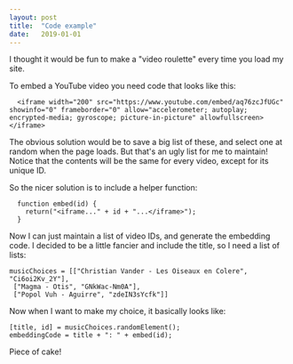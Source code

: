```yaml
---
layout: post
title:  "Code example"
date:   2019-01-01
---
```


I thought it would be fun to make a "video roulette" every time you load my site.

To embed a YouTube video you need code that looks like this:

~~~~
  <iframe width="200" src="https://www.youtube.com/embed/aq76zcJfUGc" showinfo="0" frameborder="0" allow="accelerometer; autoplay; encrypted-media; gyroscope; picture-in-picture" allowfullscreen></iframe>
~~~~

The obvious solution would be to save a big list of these, and select one at random when the page loads. But that's an ugly list for me to maintain! Notice that the contents will be the same for every video, except for its unique ID.

So the nicer solution is to include a helper function:

~~~~
  function embed(id) {
    return("<iframe..." + id + "...</iframe>");
  }
~~~~

Now I can just maintain a list of video IDs, and generate the embedding code. I decided to be a little fancier and include the title, so I need a list of lists:

~~~~
musicChoices = [["Christian Vander - Les Oiseaux en Colere", "Ci6oi2Kv_2Y"],
 ["Magma - Otis", "GNkWac-Nm0A"],
 ["Popol Vuh - Aguirre", "zdeIN3sYcfk"]]
~~~~

Now when I want to make my choice, it basically looks like:

~~~~
[title, id] = musicChoices.randomElement();
embeddingCode = title + ": " + embed(id);
~~~~

Piece of cake!